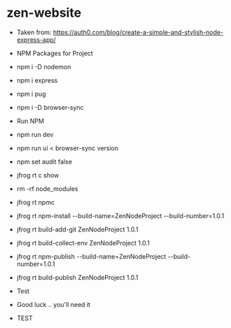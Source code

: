 # zen-website

* Taken from: https://auth0.com/blog/create-a-simple-and-stylish-node-express-app/

* NPM Packages for Project
* npm i -D nodemon
* npm i express
* npm i pug
* npm i -D browser-sync

* Run NPM
* npm run dev
* npm run ui < browser-sync version
* npm set audit false

* jfrog rt c show
* rm -rf node_modules
* jfrog rt npmc
* jfrog rt npm-install --build-name=ZenNodeProject --build-number=1.0.1
* jfrog rt build-add-git ZenNodeProject  1.0.1
* jfrog rt build-collect-env ZenNodeProject  1.0.1
* jfrog rt npm-publish --build-name=ZenNodeProject --build-number=1.0.1
* jfrog rt build-publish ZenNodeProject 1.0.1
* Test
* Good luck .. you'll need it 
* TEST
